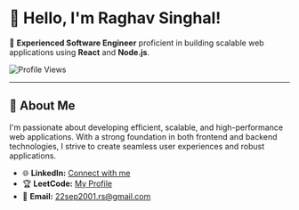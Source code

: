 # 👋 Hello, I'm Raghav Singhal!

🌟 **Experienced Software Engineer** proficient in building scalable web applications using **React** and **Node.js**.

![Profile Views](https://komarev.com/ghpvc/?username=raghavs-profile&color=blue)

---

## 🚀 About Me
I'm passionate about developing efficient, scalable, and high-performance web applications. With a strong foundation in both frontend and backend technologies, I strive to create seamless user experiences and robust applications.

- 🌐 **LinkedIn:** [Connect with me](https://www.linkedin.com/in/raghavsinghal22/)
- 🏆 **LeetCode:** [My Profile](https://leetcode.com/u/raghavinghal22/)
- 📧 **Email:** 22sep2001.rs@gmail.com

